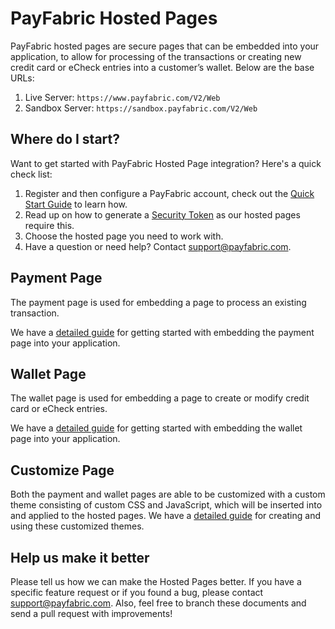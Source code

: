 PayFabric Hosted Pages
======================
PayFabric hosted pages are secure pages that can be embedded into your application, to allow for processing of the transactions or creating new credit card or eCheck entries into a customer’s wallet. Below are the base URLs:

1. Live Server:    ``https://www.payfabric.com/V2/Web``
1. Sandbox Server: ``https://sandbox.payfabric.com/V2/Web``


Where do I start?
-----------------

Want to get started with PayFabric Hosted Page integration? Here's a quick check list:

1. Register and then configure a PayFabric account, check out the [Quick Start Guide](https://github.com/PayFabric/Portal/wiki) to learn how.
2. Read up on how to generate a [Security Token](https://github.com/PayFabric/APIs/blob/v2/Sections/Authentication.md#security-token) as our hosted pages require this. 
3. Choose the hosted page you need to work with.
4. Have a question or need help? Contact <support@payfabric.com>.


Payment Page
------------

The payment page is used for embedding a page to process an existing transaction.

We have a [detailed guide](Sections/PaymentPage.md) for getting started with embedding the payment page into your application.


Wallet Page
-----------

The wallet page is used for embedding a page to create or modify credit card or eCheck entries.

We have a [detailed guide](Sections/WalletPage.md) for getting started with embedding the wallet page into your application.


Customize Page
--------------

Both the payment and wallet pages are able to be customized with a custom theme consisting of custom CSS and JavaScript, which will be inserted into and applied to the hosted pages.  We have a [detailed guide](https://github.com/PayFabric/Portal/wiki/Themes) for creating and using these customized themes.


Help us make it better
----------------------
Please tell us how we can make the Hosted Pages better. If you have a specific feature request or if you found a bug, please contact <support@payfabric.com>. Also, feel free to branch these documents and send a pull request with improvements!
